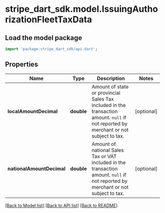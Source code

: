 # stripe_dart_sdk.model.IssuingAuthorizationFleetTaxData

## Load the model package
```dart
import 'package:stripe_dart_sdk/api.dart';
```

## Properties
Name | Type | Description | Notes
------------ | ------------- | ------------- | -------------
**localAmountDecimal** | **double** | Amount of state or provincial Sales Tax included in the transaction amount. `null` if not reported by merchant or not subject to tax. | [optional] 
**nationalAmountDecimal** | **double** | Amount of national Sales Tax or VAT included in the transaction amount. `null` if not reported by merchant or not subject to tax. | [optional] 

[[Back to Model list]](../README.md#documentation-for-models) [[Back to API list]](../README.md#documentation-for-api-endpoints) [[Back to README]](../README.md)


